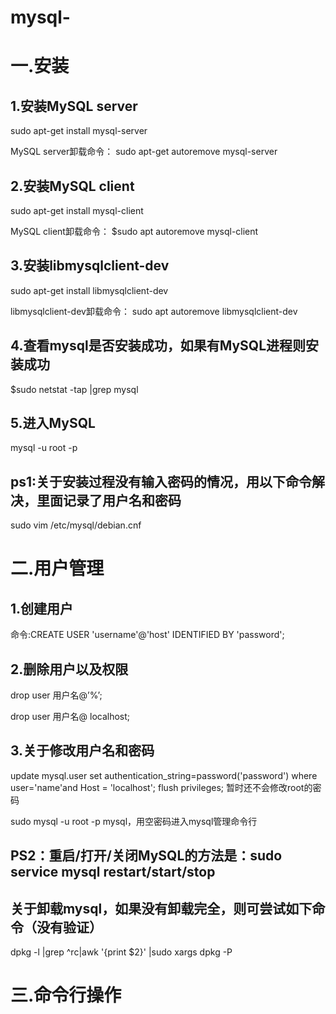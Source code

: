 # mysql-
# 一.安装

## 1.安装MySQL server
sudo apt-get install mysql-server

MySQL server卸载命令：
sudo apt-get autoremove mysql-server

## 2.安装MySQL client
sudo apt-get install mysql-client

MySQL client卸载命令：
$sudo apt autoremove mysql-client

## 3.安装libmysqlclient-dev
sudo apt-get install libmysqlclient-dev

libmysqlclient-dev卸载命令：
sudo apt autoremove libmysqlclient-dev

## 4.查看mysql是否安装成功，如果有MySQL进程则安装成功
$sudo netstat -tap |grep mysql

## 5.进入MySQL
mysql -u root -p

## ps1:关于安装过程没有输入密码的情况，用以下命令解决，里面记录了用户名和密码
sudo vim /etc/mysql/debian.cnf

# 二.用户管理

## 1.创建用户
命令:CREATE USER 'username'@'host' IDENTIFIED BY 'password';

## 2.删除用户以及权限
drop user 用户名@’%’;

drop user 用户名@ localhost;

## 3.关于修改用户名和密码
update mysql.user set authentication_string=password('password') where user='name'and Host = 'localhost';
flush privileges;
暂时还不会修改root的密码

sudo mysql -u root -p mysql，用空密码进入mysql管理命令行


## PS2：重启/打开/关闭MySQL的方法是：sudo service mysql restart/start/stop

## 关于卸载mysql，如果没有卸载完全，则可尝试如下命令（没有验证）
dpkg -l |grep ^rc|awk '{print $2}' |sudo xargs dpkg -P


# 三.命令行操作

